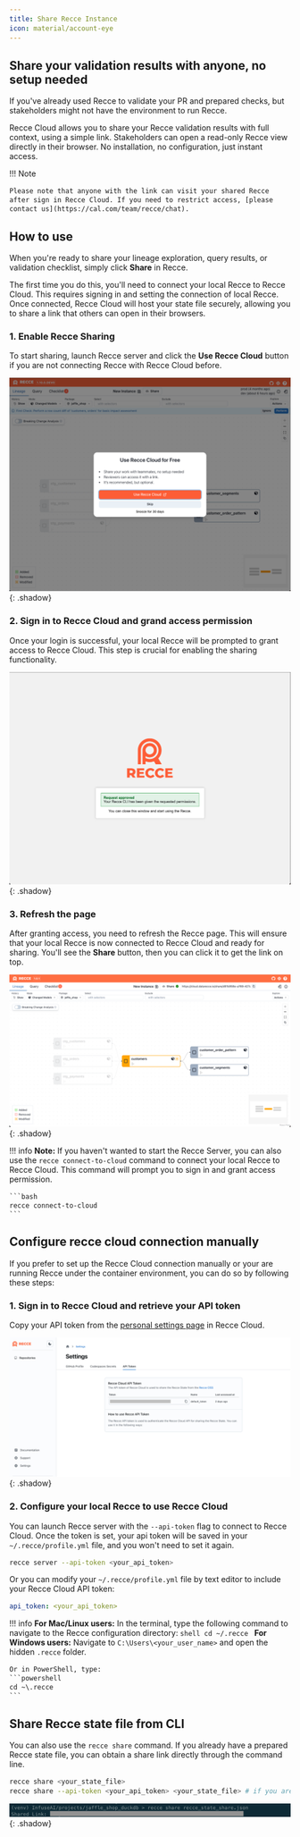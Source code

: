 ```yaml
---
title: Share Recce Instance
icon: material/account-eye
---
```


## Share your validation results with anyone, no setup needed

If you've already used Recce to validate your PR and prepared checks, but stakeholders might not have the environment to run Recce.

Recce Cloud allows you to share your Recce validation results with full context, using a simple link. Stakeholders can open a read-only Recce view directly in their browser. No installation, no configuration, just instant access.

!!! Note

    Please note that anyone with the link can visit your shared Recce after sign in Recce Cloud. If you need to restrict access, [please contact us](https://cal.com/team/recce/chat).

## How to use

When you're ready to share your lineage exploration, query results, or validation checklist, simply click **Share** in Recce.

The first time you do this, you'll need to connect your local Recce to Recce Cloud. This requires signing in and setting the connection of local Recce. Once connected, Recce Cloud will host your state file securely, allowing you to share a link that others can open in their browsers.

### 1. Enable Recce Sharing

To start sharing, launch Recce server and click the **Use Recce Cloud** button if you are not connecting Recce with Recce Cloud before.

![Recce Server](../assets/images/recce-cloud/recce-server-use-recce-cloud-for-free.png){: .shadow}

### 2. Sign in to Recce Cloud and grand access permission

Once your login is successful, your local Recce will be prompted to grant access to Recce Cloud. This step is crucial for enabling the sharing functionality.

![Recce API Token](../assets/images/recce-cloud/recce-cloud-connection-request-approved.png){: .shadow}

### 3. Refresh the page
After granting access, you need to refresh the Recce page. This will ensure that your local Recce is now connected to Recce Cloud and ready for sharing. You'll see the **Share** button, then you can click it to get the link on top.

![Recce Share From Server](../assets/images/recce-cloud/recce-share-from-server-fs8.png){: .shadow}

!!! info
    **Note:** If you haven't wanted to start the Recce Server, you can also use the `recce connect-to-cloud` command to connect your local Recce to Recce Cloud. This command will prompt you to sign in and grant access permission.

    ```bash
    recce connect-to-cloud
    ```


## Configure recce cloud connection manually
If you prefer to set up the Recce Cloud connection manually or your are running Recce under the container environment, you can do so by following these steps:

### 1. Sign in to Recce Cloud and retrieve your API token

Copy your API token from the [personal settings page](https://cloud.datarecce.io/settings#tokens) in Recce Cloud.

![Recce API Token](../assets/images/recce-cloud/setting-page-api-token-fs8.png){: .shadow}


### 2. Configure your local Recce to use Recce Cloud
You can launch Recce server with the `--api-token` flag to connect to Recce Cloud. Once the token is set, your api token will be saved in your `~/.recce/profile.yml` file, and you won't need to set it again.

```bash
recce server --api-token <your_api_token>
```

Or you can modify your `~/.recce/profile.yml` file by text editor to include your Recce Cloud API token:

```yaml
api_token: <your_api_token>
```

!!! info
    **For Mac/Linux users:** In the terminal, type the following command to navigate to the Recce configuration directory:
    ```shell
    cd ~/.recce
    ```
    **For Windows users:** Navigate to `C:\Users\<your_user_name>` and open the hidden `.recce` folder.

    Or in PowerShell, type:
    ```powershell
    cd ~\.recce
    ```


## Share Recce state file from CLI

You can also use the `recce share` command. If you already have a prepared Recce state file, you can obtain a share link directly through the command line.
```bash
recce share <your_state_file>
recce share --api-token <your_api_token> <your_state_file> # if you are not connecting Recce with Recce Cloud before
```
![Recce Share From CLI](../assets/images/recce-cloud/recce-share-from-cli.png){: .shadow}
